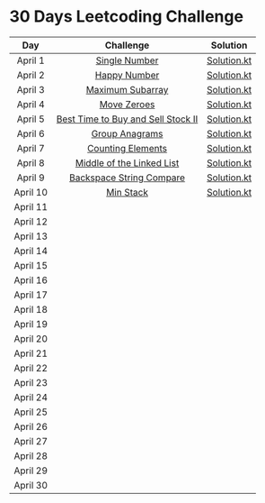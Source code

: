 # 30 Days Leetcoding Challenge

|     Day    |                                                Challenge                                                                       |                                                            Solution                                                            |
|:----------:|:------------------------------------------------------------------------------------------------------------------------------:|:------------------------------------------------------------------------------------------------------------------------------:|
|  April 1   | [Single Number](https://leetcode.com/explore/challenge/card/30-day-leetcoding-challenge/528/week-1/3283/)                      | [Solution.kt](https://github.com/alexey-agafonov/leetcode/tree/master/30-days-leetcoding-challenge/April%201/src/Solution.kt)  |
|  April 2   | [Happy Number](https://leetcode.com/explore/challenge/card/30-day-leetcoding-challenge/528/week-1/3284/)                       | [Solution.kt](https://github.com/alexey-agafonov/leetcode/tree/master/30-days-leetcoding-challenge/April%202/src/Solution.kt)  |
|  April 3   | [Maximum Subarray](https://leetcode.com/explore/challenge/card/30-day-leetcoding-challenge/528/week-1/3285/)                   | [Solution.kt](https://github.com/alexey-agafonov/leetcode/tree/master/30-days-leetcoding-challenge/April%203/src/Solution.kt)  |
|  April 4   | [Move Zeroes](https://leetcode.com/explore/challenge/card/30-day-leetcoding-challenge/528/week-1/3286/)                        | [Solution.kt](https://github.com/alexey-agafonov/leetcode/tree/master/30-days-leetcoding-challenge/April%204/src/Solution.kt)  |
|  April 5   | [Best Time to Buy and Sell Stock II](https://leetcode.com/explore/challenge/card/30-day-leetcoding-challenge/528/week-1/3287/) | [Solution.kt](https://github.com/alexey-agafonov/leetcode/tree/master/30-days-leetcoding-challenge/April%205/src/Solution.kt)  |
|  April 6   | [Group Anagrams](https://leetcode.com/explore/challenge/card/30-day-leetcoding-challenge/528/week-1/3288/)                     | [Solution.kt](https://github.com/alexey-agafonov/leetcode/tree/master/30-days-leetcoding-challenge/April%206/src/Solution.kt)  |
|  April 7   | [Counting Elements](https://leetcode.com/explore/featured/card/30-day-leetcoding-challenge/528/week-1/3289/)                   | [Solution.kt](https://github.com/alexey-agafonov/leetcode/tree/master/30-days-leetcoding-challenge/April%207/src/Solution.kt)  |
|  April 8   | [Middle of the Linked List](https://leetcode.com/explore/featured/card/30-day-leetcoding-challenge/529/week-2/3290/)           | [Solution.kt](https://github.com/alexey-agafonov/leetcode/tree/master/30-days-leetcoding-challenge/April%208/src/Solution.kt)  |
|  April 9   | [Backspace String Compare](https://leetcode.com/explore/featured/card/30-day-leetcoding-challenge/529/week-2/3291/)            | [Solution.kt](https://github.com/alexey-agafonov/leetcode/tree/master/30-days-leetcoding-challenge/April%209/src/Solution.kt)  |
|  April 10  | [Min Stack](https://leetcode.com/explore/featured/card/30-day-leetcoding-challenge/529/week-2/3292/)                           | [Solution.kt](https://github.com/alexey-agafonov/leetcode/tree/master/30-days-leetcoding-challenge/April%2010/src/Solution.kt) |
|  April 11  | | |
|  April 12  | | |
|  April 13  | | |
|  April 14  | | |
|  April 15  | | |
|  April 16  | | |
|  April 17  | | |
|  April 18  | | |
|  April 19  | | |
|  April 20  | | |
|  April 21  | | |
|  April 22  | | |
|  April 23  | | |
|  April 24  | | |
|  April 25  | | |
|  April 26  | | |
|  April 27  | | |
|  April 28  | | |
|  April 29  | | |
|  April 30  | | |